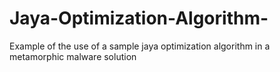 # Jaya-Optimization-Algorithm-
Example of the use of a sample jaya optimization algorithm in a metamorphic malware solution
